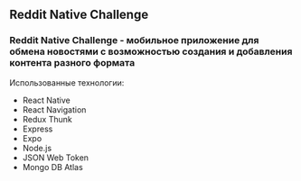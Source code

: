 ## Reddit Native Challenge
### Reddit Native Challenge - мобильное приложение для обмена новостями с возможностью создания и добавления контента разного формата

Использованные технологии:

- React Native
- React Navigation
- Redux Thunk
- Express
- Expo
- Node.js
- JSON Web Token
- Mongo DB Atlas

